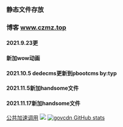 ### 静态文件存放
### 博客 www.czmz.top
#### 2021.9.23更
#### 新加wow动画
#### 2021.10.5 dedecms更新到pbootcms by:typ
#### 2021.11.5新加handsome文件
#### 2021.11.17新加handsome文件


[公共加速调用](https://www.jsdelivr.com/package/gh/T-Y-P/gov) 
[![](https://data.jsdelivr.com/v1/package/gh/T-Y-P/gov/badge)](https://www.jsdelivr.com/package/gh/T-Y-P/gov)
[![govcdn GitHub stats](https://github-readme-stats.vercel.app/api?username=T-Y-P)](https://github.com/T-Y-P/gov)